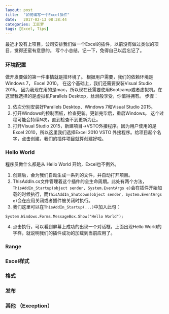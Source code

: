 ```yaml
---
layout: post  
title:  "如何编写一个Excel插件"  
date:   2017-02-13 08:38:44  
categories: 工匠梦  
tags: [Excel, Tips]  
---
```


最近才没有上项目，公司安排我们做一个Excel的插件，以前没有做过类似的项目，觉得还蛮有意思的。
写个小总结，记一下，免得自己以后忘记了。

### 环境配置
做开发要做的第一件事情就是搭环境了。
根据用户需要，我们的依赖环境是Windows 7， Excel 2010。
在这个基础上，我们还需要安装Visual Studio 2015。
因为我现在用的是mac，所以现在还需要使用Bootcamp或者虚拟机。在这里我选择的是虚拟机Parallels Desktop，丝滑般享受，你值得拥有。
步骤：
1. 依次分别安装好Parallels Desktop、Windows 7和Visual Studio 2015。
2. 打开Windows的控制面板，检查更新。更新完毕后，重启Windows。 这个过程可能会持续N次，直到检查不到更新为止。
3. 打开Visual Studio 2015，新建项目->VSTO外接程序。因为用户使用的是Excel 2010，所以这里我们选择Excel 2010 VSTO 外接程序。给项目起个名字，点击创建，我们的插件项目就算创建好啦。

### Hello World

程序员做什么都是从 Hello World 开始，Excel也不例外。
1. 创建后，会为我们自动生成一系列的文件，并自动打开项目。
2. ThisAddIn.cs文件管理着这个插件的全生命周期。此处有两个方法，`ThisAddIn_Startup(object sender, System.EventArgs e)`会在插件开始加载的时候执行，而`ThisAddIn_Shutdown(object sender, System.EventArgs e)`会在应用关闭或者插件被关闭时执行。
3. 我们这里可以在`ThisAddIn_Startup(...)`中加入此句：
~~~
System.Windows.Forms.MessageBox.Show("Hello World");
~~~
4. 点击执行，可以看到屏幕上成功的出现一个对话框，上面出现Hello World的字样，就说明我们的插件成功的加载到当前应用了。

### Range
### Excel样式
### 格式
### 发布

### 其他 （Exception）
